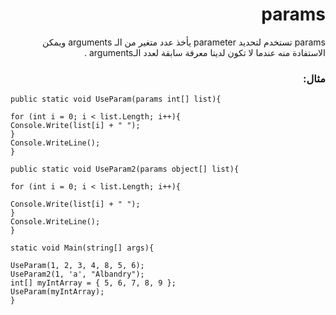 # <div dir=rtl> params
<div dir=rtl> params تستخدم لتحديد parameter يأخذ عدد متغير من الـ arguments ويمكن الاستفادة منه عندما لا تكون لدينا معرفة سابقة لعدد الـarguments .<div>

### <div dir=rtl> مثال: <div>

<div dir=ltr>

```
public static void UseParam(params int[] list){

for (int i = 0; i < list.Length; i++){
Console.Write(list[i] + " ");
}
Console.WriteLine();
}

public static void UseParam2(params object[] list){

for (int i = 0; i < list.Length; i++){

Console.Write(list[i] + " ");
}
Console.WriteLine();
}

static void Main(string[] args){

UseParam(1, 2, 3, 4, 8, 5, 6);
UseParam2(1, 'a', "Albandry");
int[] myIntArray = { 5, 6, 7, 8, 9 };
UseParam(myIntArray);
}
  ```
  
  <div>
